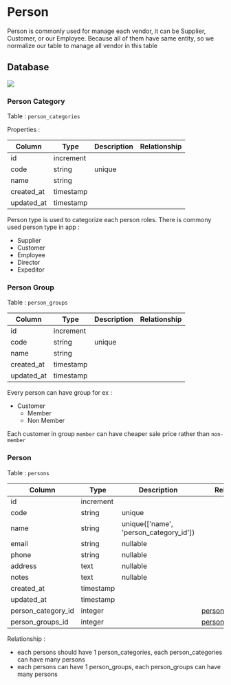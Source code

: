 # Person

Person is commonly used for manage each vendor, it can be Supplier, Customer, or our Employee. Because all of them have same entity, so we normalize our table to manage all vendor in this table

## Database

![](_media/erd/persons.jpg)

### Person Category

Table : `person_categories`

Properties :

| Column | Type | Description | Relationship |
| --- | --- | --- | --- |
| id | increment | | |
| code | string | unique | |
| name | string | | |
| created_at | timestamp | | |
| updated_at | timestamp | | &nbsp; |

Person type is used to categorize each person roles. There is commony used person type in app :

- Supplier
- Customer
- Employee
- Director
- Expeditor

### Person Group

Table : `person_groups`

| Column | Type | Description | Relationship |
| --- | --- | --- | --- |
| id | increment | | |
| code | string | unique | |
| name | string | | |
| created_at | timestamp | | |
| updated_at | timestamp | | &nbsp; |

Every person can have group for ex :

- Customer
    - Member
    - Non Member

Each customer in group `member` can have cheaper sale price rather than `non-member`

### Person

Table : `persons`

| Column | Type | Description | Relationship |
| --- | --- | --- | --- |
| id | increment | | |
| code | string | unique | |
| name | string | unique(['name', 'person_category_id']) | |
| email | string | nullable | |
| phone | string | nullable | |
| address | text | nullable | |
| notes | text | nullable | |
| created_at | timestamp | | |
| updated_at | timestamp | | |
| person_category_id | integer | | [person_categories.id](/en/modules/person?id=person-category) |
| person_groups_id | integer | | [person_groups.id](/en/modules/person?id=person-group) |

Relationship :

- each persons should have 1 person_categories, each person_categories can have many persons
- each persons can have 1 person_groups, each person_groups can have many persons



